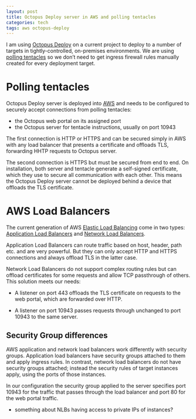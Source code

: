 ```yaml
---
layout: post
title: Octopus Deploy server in AWS and polling tentacles
categories: tech
tags: aws octopus-deploy
---
```


I am using [Octopus Deploy](https://octopus.com/) on a current project to deploy to a number of
targets in tightly-controlled, on-premises environments. We are using [polling
tentacles](https://octopus.com/docs/administration/security/octopus-tentacle-communication) so
we don’t need to get ingress firewall rules manually created for every deployment target.

# Polling tentacles

Octopus Deploy server is deployed into [AWS](https://aws.amazon.com/) and needs to be configured
to securely accept connections from polling tentacles:

* the Octopus web portal on its assigned port
* the Octopus server for tentacle instructions, usually on port 10943

The first connection is HTTP or HTTPS and can be secured simply in AWS with any load balancer that
presents a certificate and offloads TLS, forwarding HHTP requests to Octopus server.

The second connection is HTTPS but must be secured from end to end. On installation, both server and tentacle
generate a self-signed certificate, which they use to secure
all communication with each other. This means the Octopus Deploy server cannot be deployed behind a
device that offloads the TLS certificate.

# AWS Load Balancers

The current generation of AWS [Elastic Load Balancing](https://docs.aws.amazon.com/elasticloadbalancing/index.html)
come in two types: [Application Load
Balancers](https://docs.aws.amazon.com/elasticloadbalancing/latest/application/introduction.html) and
[Network Load Balancers](https://docs.aws.amazon.com/elasticloadbalancing/latest/network/network-load-balancers.html).

Application Load Balancers can route traffic based on host, header, path etc. and are very powerful.
But they can only accept HTTP and HTTPS connections and always offload TLS in the latter case.

Network Load Balancers do not support complex routing rules but can offload certificates for some
requests and allow TCP passthrough of others.
This solution meets our needs:

* A listener on port 443 offloads the TLS certificate on requests to the web portal, which are
  forwarded over HTTP.

* A listener on port 10943 passes requests through unchanged to port 10943 to the same server. 
  
## Security Group differences

AWS application and network load balancers work differently with security groups.
Application load balancers have security groups attached to them and apply ingress rules.
In contrast, network load balancers do not have security groups attached; instead the 
security rules of target instances apply, using the ports of those instances.

In our configuration the security group applied to the server specifies port 10943
for the traffic that passes through the load balancer and port 80 for the web portal 
traffic.
 
* something about NLBs having access to private IPs of instances?
